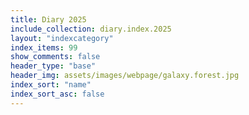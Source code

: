 ```yaml
---
title: Diary 2025
include_collection: diary.index.2025
layout: "indexcategory"
index_items: 99
show_comments: false
header_type: "base"
header_img: assets/images/webpage/galaxy.forest.jpg
index_sort: "name"
index_sort_asc: false
---
```

